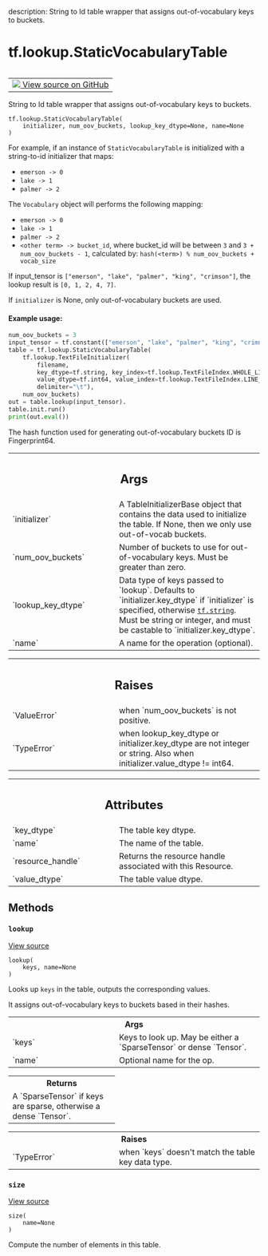 description: String to Id table wrapper that assigns out-of-vocabulary keys to buckets.

<div itemscope itemtype="http://developers.google.com/ReferenceObject">
<meta itemprop="name" content="tf.lookup.StaticVocabularyTable" />
<meta itemprop="path" content="Stable" />
<meta itemprop="property" content="__init__"/>
<meta itemprop="property" content="lookup"/>
<meta itemprop="property" content="size"/>
</div>

# tf.lookup.StaticVocabularyTable

<!-- Insert buttons and diff -->

<table class="tfo-notebook-buttons tfo-api nocontent" align="left">
<td>
  <a target="_blank" href="https://github.com/tensorflow/tensorflow/blob/r2.2/tensorflow/python/ops/lookup_ops.py#L1038-L1215">
    <img src="https://www.tensorflow.org/images/GitHub-Mark-32px.png" />
    View source on GitHub
  </a>
</td>
</table>



String to Id table wrapper that assigns out-of-vocabulary keys to buckets.

<pre class="devsite-click-to-copy prettyprint lang-py tfo-signature-link">
<code>tf.lookup.StaticVocabularyTable(
    initializer, num_oov_buckets, lookup_key_dtype=None, name=None
)
</code></pre>



<!-- Placeholder for "Used in" -->

For example, if an instance of `StaticVocabularyTable` is initialized with a
string-to-id initializer that maps:

* `emerson -> 0`
* `lake -> 1`
* `palmer -> 2`

The `Vocabulary` object will performs the following mapping:

* `emerson -> 0`
* `lake -> 1`
* `palmer -> 2`
* `<other term> -> bucket_id`, where bucket_id will be between `3` and
`3 + num_oov_buckets - 1`, calculated by:
`hash(<term>) % num_oov_buckets + vocab_size`

If input_tensor is `["emerson", "lake", "palmer", "king", "crimson"]`,
the lookup result is `[0, 1, 2, 4, 7]`.

If `initializer` is None, only out-of-vocabulary buckets are used.

#### Example usage:



```python
num_oov_buckets = 3
input_tensor = tf.constant(["emerson", "lake", "palmer", "king", "crimnson"])
table = tf.lookup.StaticVocabularyTable(
    tf.lookup.TextFileInitializer(
        filename,
        key_dtype=tf.string, key_index=tf.lookup.TextFileIndex.WHOLE_LINE,
        value_dtype=tf.int64, value_index=tf.lookup.TextFileIndex.LINE_NUMBER,
        delimiter="\t"),
    num_oov_buckets)
out = table.lookup(input_tensor).
table.init.run()
print(out.eval())
```

The hash function used for generating out-of-vocabulary buckets ID is
Fingerprint64.

<!-- Tabular view -->
 <table class="responsive fixed orange">
<colgroup><col width="214px"><col></colgroup>
<tr><th colspan="2"><h2 class="add-link">Args</h2></th></tr>

<tr>
<td>
`initializer`
</td>
<td>
A TableInitializerBase object that contains the data used to
initialize the table. If None, then we only use out-of-vocab buckets.
</td>
</tr><tr>
<td>
`num_oov_buckets`
</td>
<td>
Number of buckets to use for out-of-vocabulary keys. Must
be greater than zero.
</td>
</tr><tr>
<td>
`lookup_key_dtype`
</td>
<td>
Data type of keys passed to `lookup`. Defaults to
`initializer.key_dtype` if `initializer` is specified, otherwise
<a href="../../tf.md#string"><code>tf.string</code></a>. Must be string or integer, and must be castable to
`initializer.key_dtype`.
</td>
</tr><tr>
<td>
`name`
</td>
<td>
A name for the operation (optional).
</td>
</tr>
</table>



<!-- Tabular view -->
 <table class="responsive fixed orange">
<colgroup><col width="214px"><col></colgroup>
<tr><th colspan="2"><h2 class="add-link">Raises</h2></th></tr>

<tr>
<td>
`ValueError`
</td>
<td>
when `num_oov_buckets` is not positive.
</td>
</tr><tr>
<td>
`TypeError`
</td>
<td>
when lookup_key_dtype or initializer.key_dtype are not
integer or string. Also when initializer.value_dtype != int64.
</td>
</tr>
</table>





<!-- Tabular view -->
 <table class="responsive fixed orange">
<colgroup><col width="214px"><col></colgroup>
<tr><th colspan="2"><h2 class="add-link">Attributes</h2></th></tr>

<tr>
<td>
`key_dtype`
</td>
<td>
The table key dtype.
</td>
</tr><tr>
<td>
`name`
</td>
<td>
The name of the table.
</td>
</tr><tr>
<td>
`resource_handle`
</td>
<td>
Returns the resource handle associated with this Resource.
</td>
</tr><tr>
<td>
`value_dtype`
</td>
<td>
The table value dtype.
</td>
</tr>
</table>



## Methods

<h3 id="lookup"><code>lookup</code></h3>

<a target="_blank" href="https://github.com/tensorflow/tensorflow/blob/r2.2/tensorflow/python/ops/lookup_ops.py#L1176-L1215">View source</a>

<pre class="devsite-click-to-copy prettyprint lang-py tfo-signature-link">
<code>lookup(
    keys, name=None
)
</code></pre>

Looks up `keys` in the table, outputs the corresponding values.

It assigns out-of-vocabulary keys to buckets based in their hashes.

<!-- Tabular view -->
 <table class="responsive fixed orange">
<colgroup><col width="214px"><col></colgroup>
<tr><th colspan="2">Args</th></tr>

<tr>
<td>
`keys`
</td>
<td>
Keys to look up. May be either a `SparseTensor` or dense `Tensor`.
</td>
</tr><tr>
<td>
`name`
</td>
<td>
Optional name for the op.
</td>
</tr>
</table>



<!-- Tabular view -->
 <table class="responsive fixed orange">
<colgroup><col width="214px"><col></colgroup>
<tr><th colspan="2">Returns</th></tr>
<tr class="alt">
<td colspan="2">
A `SparseTensor` if keys are sparse, otherwise a dense `Tensor`.
</td>
</tr>

</table>



<!-- Tabular view -->
 <table class="responsive fixed orange">
<colgroup><col width="214px"><col></colgroup>
<tr><th colspan="2">Raises</th></tr>

<tr>
<td>
`TypeError`
</td>
<td>
when `keys` doesn't match the table key data type.
</td>
</tr>
</table>



<h3 id="size"><code>size</code></h3>

<a target="_blank" href="https://github.com/tensorflow/tensorflow/blob/r2.2/tensorflow/python/ops/lookup_ops.py#L1167-L1174">View source</a>

<pre class="devsite-click-to-copy prettyprint lang-py tfo-signature-link">
<code>size(
    name=None
)
</code></pre>

Compute the number of elements in this table.




